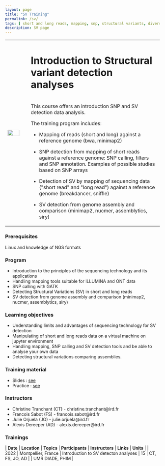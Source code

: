 ```yaml
---
layout: page
title: "SV Training"
permalink: /sv/
tags: [ short and long reads, mapping, snp, structural variants, diversity ]
description: SV page
---
```

<table class="table-contact">
<tr>
<td width="15%"><img width="80%" src="{{ site.url }}/images/trainings-sv.png" alt="" />
</td>
<td>
<h1> Introduction to Structural variant detection analyses</h1><br />
This course offers an introduction SNP and SV detection data analysis. 

The training program includes:

* Mapping of reads (short and long) against a reference genome (bwa, minimap2)

* SNP detection from mapping of short reads against a reference genome: SNP calling, filters and SNP annotation. Examples of possible studies based on SNP arrays

* Detection of SV by mapping of sequencing data ("short read" and "long read") against a reference genome (breakdancer, sniffle)

* SV detection from genome assembly and comparison (minimap2, nucmer, assemblytics, siry)

</td>
</tr>
</table>

### Prerequisites
Linux and knowledge of NGS formats 
<div id="colonne1">
<h3>Program</h3>
<ul>
<li>Introduction to the principles of the sequencing technology and its applications</li>
<li>Handling mapping tools suitable for ILLUMINA and ONT data</li>
<li>SNP calling with GATK</li>
<li>Detecting Structural Variations (SV) in short and long reads</li>
<li>SV detection from genome assembly and comparison (minimap2, nucmer, assemblytics, siry) </li>
</ul>
</div>


<div id="colonne2">
<h3>Learning objectives</h3>
<ul>
<li>Understanding limits and advantages of sequencing technology for SV detection</li>
<li>Manipulating of short and long reads data on a virtual machine on jupyter environment</li>
<li>Handling mapping, SNP calling and SV detection tools and be able to analyse your own data</li> 
<li>Detecting structural variations comparing assemblies. </li>

</ul>
</div>


<div id="colonne3">
<h3>Training material</h3>
<ul>
<li>Slides : <a target="_blank" href="{{ site.url }}/files/sv_2022.pdf">see</a></li>
<li>Practice : <a target="_blank" href="https://github.com/SouthGreenPlatform/training_SV_teaching/tree/2022">see</a> </li>
</ul>
</div>

<div id="nextInline" class="clearfix">
<h3>Instructors</h3>
<ul>
    <li>Christine Tranchant (CT) - christine.tranchant@ird.fr </li>
    <li>Francois Sabot (FS) - francois.sabot@ird.fr </li>
    <li>Julie Orjuela (JO) - julie.orjuela@ird.fr</li>
    <li>Alexis Dereeper (AD) - alexis.dereeper@ird.fr </li>
</ul>
</div>

### Trainings
 
| **Date** | **Location** | **Topics** | **Participants** | **Instructors** | **Links** | **Units** |
| 2022 | Montpellier, France |  Introduction to SV detecton analyses | 15 | CT, FS, JO, AD | | UMR DIADE, PHIM  |
